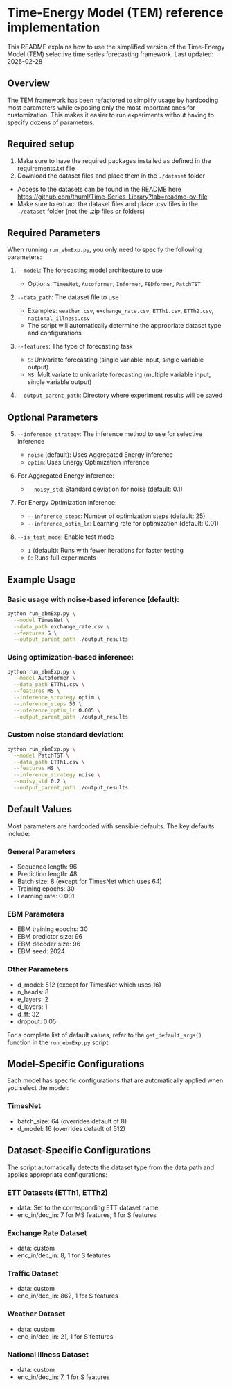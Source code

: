 # Time-Energy Model (TEM) reference implementation

This README explains how to use the simplified version of the Time-Energy Model (TEM) selective time series forecasting framework.
Last updated: 2025-02-28

## Overview

The TEM framework has been refactored to simplify usage by hardcoding most parameters while exposing only the most important ones for customization. This makes it easier to run experiments without having to specify dozens of parameters.

## Required setup

1. Make sure to have the required packages installed as defined in the requirements.txt file 
2. Download the dataset files and place them in the `./dataset` folder
 - Access to the datasets can be found in the README here https://github.com/thuml/Time-Series-Library?tab=readme-ov-file
 - Make sure to extract the dataset files and place .csv files in the `./dataset` folder (not the .zip files or folders)

## Required Parameters

When running `run_ebmExp.py`, you only need to specify the following parameters:

1. `--model`: The forecasting model architecture to use
   - Options: `TimesNet`, `Autoformer`, `Informer`, `FEDformer`, `PatchTST`

2. `--data_path`: The dataset file to use
   - Examples: `weather.csv`, `exchange_rate.csv`, `ETTh1.csv`, `ETTh2.csv`, `national_illness.csv`
   - The script will automatically determine the appropriate dataset type and configurations

3. `--features`: The type of forecasting task
   - `S`: Univariate forecasting (single variable input, single variable output)
   - `MS`: Multivariate to univariate forecasting (multiple variable input, single variable output)

4. `--output_parent_path`: Directory where experiment results will be saved

## Optional Parameters

5. `--inference_strategy`: The inference method to use for selective inference
   - `noise` (default): Uses Aggregated Energy inference
   - `optim`: Uses Energy Optimization inference

6. For Aggregated Energy inference:
   - `--noisy_std`: Standard deviation for noise (default: 0.1)

7. For Energy Optimization inference:
   - `--inference_steps`: Number of optimization steps (default: 25)
   - `--inference_optim_lr`: Learning rate for optimization (default: 0.01)

8. `--is_test_mode`: Enable test mode
   - `1` (default): Runs with fewer iterations for faster testing
   - `0`: Runs full experiments

## Example Usage

### Basic usage with noise-based inference (default):

```bash
python run_ebmExp.py \
  --model TimesNet \
  --data_path exchange_rate.csv \
  --features S \
  --output_parent_path ./output_results
```

### Using optimization-based inference:

```bash
python run_ebmExp.py \
  --model Autoformer \
  --data_path ETTh1.csv \
  --features MS \
  --inference_strategy optim \
  --inference_steps 50 \
  --inference_optim_lr 0.005 \
  --output_parent_path ./output_results
```

### Custom noise standard deviation:

```bash
python run_ebmExp.py \
  --model PatchTST \
  --data_path ETTh1.csv \
  --features MS \
  --inference_strategy noise \
  --noisy_std 0.2 \
  --output_parent_path ./output_results
```

## Default Values

Most parameters are hardcoded with sensible defaults. The key defaults include:

### General Parameters
- Sequence length: 96 
- Prediction length: 48 
- Batch size: 8 (except for TimesNet which uses 64)
- Training epochs: 30 
- Learning rate: 0.001 

### EBM Parameters
- EBM training epochs: 30
- EBM predictor size: 96
- EBM decoder size: 96
- EBM seed: 2024

### Other Parameters
- d_model: 512 (except for TimesNet which uses 16)
- n_heads: 8
- e_layers: 2
- d_layers: 1
- d_ff: 32 
- dropout: 0.05

For a complete list of default values, refer to the `get_default_args()` function in the `run_ebmExp.py` script.

## Model-Specific Configurations

Each model has specific configurations that are automatically applied when you select the model:

### TimesNet
- batch_size: 64 (overrides default of 8)
- d_model: 16 (overrides default of 512)

## Dataset-Specific Configurations

The script automatically detects the dataset type from the data path and applies appropriate configurations:

### ETT Datasets (ETTh1, ETTh2)
- data: Set to the corresponding ETT dataset name
- enc_in/dec_in: 7 for MS features, 1 for S features

### Exchange Rate Dataset
- data: custom
- enc_in/dec_in: 8, 1 for S features

### Traffic Dataset
- data: custom
- enc_in/dec_in: 862, 1 for S features

### Weather Dataset
- data: custom
- enc_in/dec_in: 21, 1 for S features

### National Illness Dataset
- data: custom
- enc_in/dec_in: 7, 1 for S features
